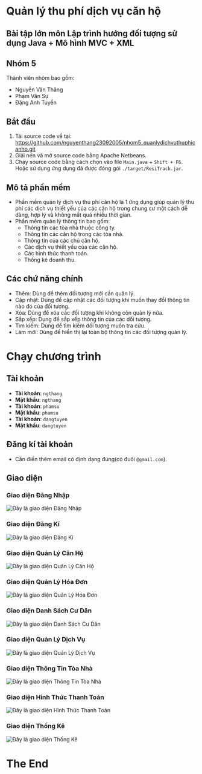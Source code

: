 # Quản lý thu phí dịch vụ căn hộ
## Bài tập lớn môn Lập trình hướng đối tượng sử dụng Java + Mô hình MVC + XML 
## Nhóm 5
Thành viên nhóm bao gồm:
- Nguyễn Văn Thăng
- Phạm Văn Sự
- Đặng Anh Tuyền
## Bắt đầu
1. Tải source code về tại:
https://github.com/nguyenthang23092005/nhom5_quanlydichvuthuphicanho.git
2. Giải nén và mở source code bằng Apache Netbeans.
3. Chạy source code bằng cách chọn vào file `Main.java` + `Shift + F6`. Hoặc sử dụng ứng dụng đã được đóng gói `./target/ResiTrack.jar`.
## Mô tả phần mềm
- Phần mềm quản lý dịch vụ thu phí căn hộ là 1 ứng dụng giúp quản lý thu phí các dịch vụ thiết yếu của các căn hộ trong chung cư một cách dễ dàng, hợp lý và không mất quá nhiều thời gian.
- Phần mềm quản lý thông tin bao gồm:
  - Thông tin các tòa nhà thuộc công ty.
  - Thông tin các căn hộ trong các tòa nhà.
  - Thông tin của các chủ căn hộ.
  - Các dịch vụ thiết yếu của các căn hộ.
  - Các hình thức thanh toán.
  - Thống kê doanh thu.
## Các chứ năng chính
- Thêm: Dùng để thêm đối tượng mới cần quản lý.
- Cập nhật: Dùng để cập nhật các đối tượng khi muốn thay đổi thông tin nào đó của đối tượng.
- Xóa: Dùng để xóa các đối tượng khi không còn quản lý nữa.
- Sắp xếp: Dụng để sắp xếp thông tin của các dối tượng.
- Tìm kiếm: Dùng để tìm kiếm đối tượng muốn tra cứu.
- Làm mới: Dùng để hiển thị lại toàn bộ thông tin các đối tượng quản lý.
# Chạy chương trình
## Tài khoản
- **Tài khoản**: `ngthang`
- **Mật khẩu**: `ngthang`
- **Tài khoản**: `phamsu`
- **Mật khẩu**: `phamsu`
- **Tài khoản**: `dangtuyen`
- **Mật khẩu**: `dangtuyen`
## Đăng kí tài khoản
- Cần điền thêm email có định dạng đúng(có đuôi `@gmail.com`).
## Giao diện
### Giao diện Đăng Nhập
![Đây là giao diện Đăng Nhập](./img/dangnhap.png)
### Giao diện Đăng Kí
![Đây là giao diện Đăng Kí](./img/dangky.png)
### Giao diện Quản Lý Căn Hộ
![Đây là giao diện Quản Lý Căn Hộ](./img/canho.png)
### Giao diện Quản Lý Hóa Đơn
![Đây là giao diện Quản Lý Hóa Đơn](./img/hoadon.png)
### Giao diện Danh Sách Cư Dân
![Đây là giao diện Danh Sách Cư Dân](./img/cudan.png)
### Giao diện Quản Lý Dịch Vụ
![Đây là giao diện Quản Lý Dịch Vụ](./img/dichvu.png)
### Giao diện Thông Tin Tòa Nhà
![Đây là giao diện Thông Tin Tòa Nhà](./img/toanha.png)
### Giao diện Hình Thức Thanh Toán
![Đây là giao diện Hình Thức Thanh Toán](./img/thanhtoan.png)
### Giao diện Thống Kê
![Đây là giao diện Thống Kê](./img/thongke.png)
# The End
